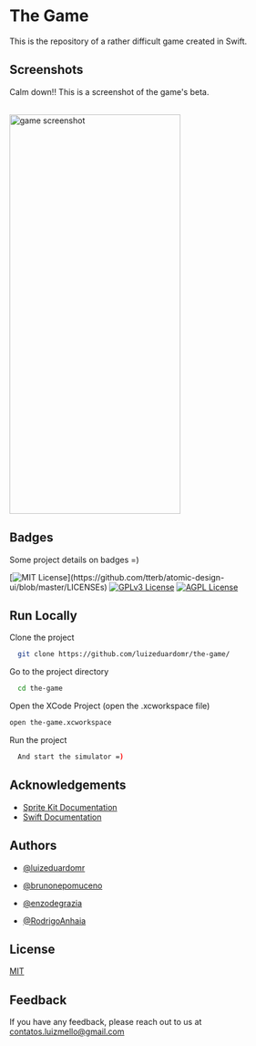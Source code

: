 
# The Game

This is the repository of a rather difficult game created in Swift.

## Screenshots
Calm down!! This is a screenshot of the game's beta.
<br/><br/>

<img alt="game screenshot" src="https://i.imgur.com/0OztvEx.jpg" width="300" height="700"/>

## Badges
Some project details on badges =)

<!--- 
Add badges from somewhere like: [shields.io](https://shields.io/)
-->

[![MIT License](https://img.shields.io/apm/l/atomic-design-ui.svg?)](https://github.com/tterb/atomic-design-ui/blob/master/LICENSEs)
[![GPLv3 License](https://img.shields.io/badge/License-GPL%20v3-yellow.svg)](https://opensource.org/licenses/)
[![AGPL License](https://img.shields.io/badge/license-AGPL-blue.svg)](http://www.gnu.org/licenses/agpl-3.0)

  
## Run Locally

Clone the project

```bash
  git clone https://github.com/luizeduardomr/the-game/
```

Go to the project directory

```bash
  cd the-game
```

Open the XCode Project (open the .xcworkspace file)
```bash
open the-game.xcworkspace
```

Run the project
```bash
  And start the simulator =)
```

  
## Acknowledgements

 - [Sprite Kit Documentation](https://developer.apple.com/documentation/spritekit/)
 - [Swift Documentation](https://developer.apple.com/documentation/swift/)

  
## Authors

- [@luizeduardomr](https://www.github.com/luizeduardomr)

- [@brunonepomuceno](https://www.github.com/brunonepomuceno)

- [@enzodegrazia](https://www.github.com/enzodegrazia)

- [@RodrigoAnhaia](https://www.github.com/RodrigoAnhaia)

  
## License

[MIT](https://choosealicense.com/licenses/mit/)

  
## Feedback

If you have any feedback, please reach out to us at contatos.luizmello@gmail.com

  
